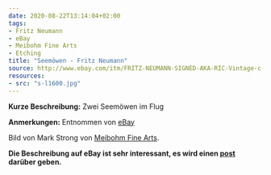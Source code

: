 ```yaml
---
date: 2020-08-22T13:14:04+02:00
tags:
- Fritz Neumann
- eBay
- Meibohm Fine Arts
- Etching
title: "Seemöwen - Fritz Neumann"
source: http://www.ebay.com/itm/FRITZ-NEUMANN-SIGNED-AKA-RIC-Vintage-c-1960s-Etching-TWO-GULLS-FLIGHT-/133483534356?hash=item1f143d1814
resources:
- src: "s-l1600.jpg"
---
```


**Kurze Beschreibung:** Zwei Seemöwen im Flug

**Anmerkungen:** Entnommen von [eBay](http://www.ebay.com/itm/FRITZ-NEUMANN-SIGNED-AKA-RIC-Vintage-c-1960s-Etching-TWO-GULLS-FLIGHT-/133483534356?hash=item1f143d1814)

Bild von Mark Strong von [Meibohm Fine Arts](http://meibohmfinearts.com/).

**Die Beschreibung auf eBay ist sehr interessant, es wird einen [post](/post/mystery-solved) darüber geben.**
